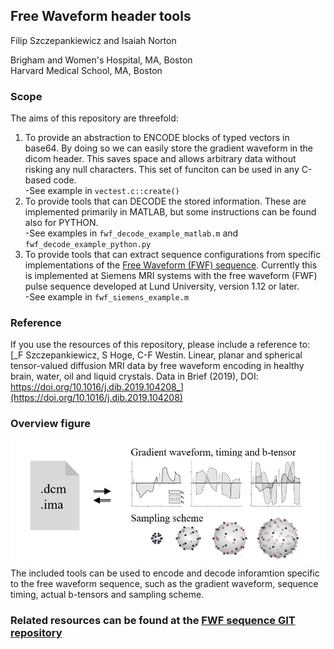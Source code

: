## Free Waveform header tools
Filip Szczepankiewicz and Isaiah Norton

Brigham and Women's Hospital, MA, Boston  
Harvard Medical School, MA, Boston

### Scope
The aims of this repository are threefold:  

1. To provide an abstraction to ENCODE blocks of typed vectors in base64. By doing so we can easily store the gradient waveform in the dicom header. This saves space and allows arbitrary data without risking any null characters. This set of funciton can be used in any C-based code.   
-See example in `vectest.c::create()`  
2. To provide tools that can DECODE the stored information. These are implemented primarily in MATLAB, but some instructions can be found also for PYTHON.  
-See examples in `fwf_decode_example_matlab.m` and `fwf_decode_example_python.py`  
3. To provide tools that can extract sequence configurations from specific implementations of the [Free Waveform (FWF) sequence](https://github.com/filip-szczepankiewicz/fwf_seq_resources). Currently this is implemented at Siemens MRI systems with the free waveform (FWF) pulse sequence developed at Lund University, version 1.12 or later.  
-See example in `fwf_siemens_example.m`

### Reference
If you use the resources of this repository, please include a reference to:  
[_F Szczepankiewicz, S Hoge, C-F Westin. Linear, planar and spherical tensor-valued diffusion MRI data by free waveform encoding in healthy brain, water, oil and liquid crystals. Data in Brief (2019), DOI: https://doi.org/10.1016/j.dib.2019.104208_](https://doi.org/10.1016/j.dib.2019.104208)

### Overview figure
![Schematic example of software function.](/examples/fwf_header_example_fig.jpg)
The included tools can be used to encode and decode inforamtion specific to the free waveform sequence, such as the gradient waveform, sequence timing, actual b-tensors and sampling scheme.

### Related resources can be found at the [FWF sequence GIT repository](https://github.com/filip-szczepankiewicz/fwf_seq_resources)
